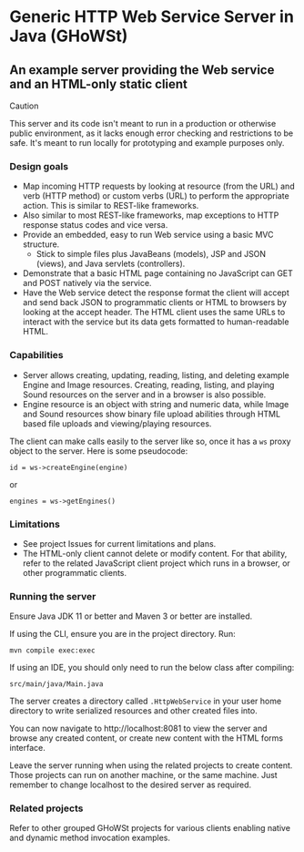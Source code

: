 # Generic HTTP Web Service Server in Java (GHoWSt)

## An example server providing the Web service and an HTML-only static client

> [!CAUTION]
> This server and its code isn't meant to run in a production or otherwise
> public environment, as it lacks enough error checking and restrictions to be
> safe. It's meant to run locally for prototyping and example purposes only.

### Design goals

- Map incoming HTTP requests by looking at resource (from the URL) and verb
  (HTTP method) or custom verbs (URL) to perform the appropriate action. This
  is similar to REST-like frameworks.
- Also similar to most REST-like frameworks, map exceptions to HTTP response
  status codes and vice versa.
- Provide an embedded, easy to run Web service using a basic MVC structure.
  - Stick to simple files plus JavaBeans (models), JSP and JSON (views), and
    Java servlets (controllers).
- Demonstrate that a basic HTML page containing no JavaScript can GET and POST
  natively via the service.
- Have the Web service detect the response format the client will accept and
  send back JSON to programmatic clients or HTML to browsers by looking at the
  accept header. The HTML client uses the same URLs to interact with the
  service but its data gets formatted to human-readable HTML.

### Capabilities

- Server allows creating, updating, reading, listing, and deleting example
  Engine and Image resources. Creating, reading, listing, and playing Sound
  resources on the server and in a browser is also possible.
- Engine resource is an object with string and numeric data, while Image and
  Sound resources show binary file upload abilities through HTML based file
  uploads and viewing/playing resources.

The client can make calls easily to the server like so, once it has a `ws` proxy
object to the server. Here is some pseudocode:

`id = ws->createEngine(engine)`

or

`engines = ws->getEngines()`

### Limitations

- See project Issues for current limitations and plans.
- The HTML-only client cannot delete or modify content. For that ability, refer
  to the related JavaScript client project which runs in a browser, or other
  programmatic clients.

### Running the server

Ensure Java JDK 11 or better and Maven 3 or better are installed.

If using the CLI, ensure you are in the project directory. Run:

`mvn compile exec:exec`

If using an IDE, you should only need to run the below class after compiling:

`src/main/java/Main.java`

The server creates a directory called `.HttpWebService` in your user home
directory to write serialized resources and other created files into.

You can now navigate to http://localhost:8081 to view the server and browse any
created content, or create new content with the HTML forms interface.

Leave the server running when using the related projects to create content.
Those projects can run on another machine, or the same machine. Just remember to
change localhost to the desired server as required.

### Related projects

Refer to other grouped GHoWSt projects for various clients enabling native and
dynamic method invocation examples.
